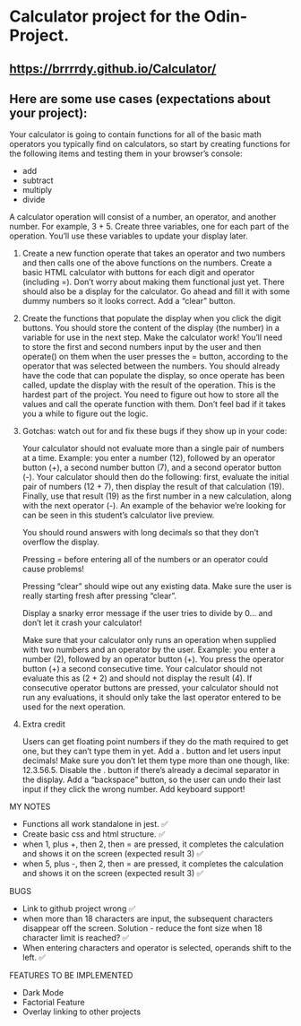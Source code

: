 # Calculator project for the Odin-Project.

## https://brrrrdy.github.io/Calculator/

## Here are some use cases (expectations about your project):

Your calculator is going to contain functions for all of the basic math operators you typically find on calculators, so start by creating functions for the following items and testing them in your browser’s console:
- add
- subtract
- multiply
- divide

A calculator operation will consist of a number, an operator, and another number. For example, 3 + 5. Create three variables, one for each part of the operation. You’ll use these variables to update your display later.

1. Create a new function operate that takes an operator and two numbers and then calls one of the above functions on the numbers.
    Create a basic HTML calculator with buttons for each digit and operator (including =).
        Don’t worry about making them functional just yet.
        There should also be a display for the calculator. Go ahead and fill it with some dummy numbers so it looks correct.
        Add a “clear” button.
2. Create the functions that populate the display when you click the digit buttons. You should store the content of the display (the number) in a variable for use in the next step.
    Make the calculator work! You’ll need to store the first and second numbers input by the user and then operate() on them when the user presses the = button, according to the operator that was selected between the numbers.
        You should already have the code that can populate the display, so once operate has been called, update the display with the result of the operation.
        This is the hardest part of the project. You need to figure out how to store all the values and call the operate function with them. Don’t feel bad if it takes you a while to figure out the logic.
3. Gotchas: watch out for and fix these bugs if they show up in your code:
        
    Your calculator should not evaluate more than a single pair of numbers at a time. Example: you enter a number (12), followed by an operator button (+), a second number button (7), and a second operator button (-). Your calculator should then do the following: first, evaluate the initial pair of numbers (12 + 7), then display the result of that calculation (19). Finally, use that result (19) as the first number in a new calculation, along with the next operator (-). An example of the behavior we’re looking for can be seen in this student’s calculator live preview.
    
    You should round answers with long decimals so that they don’t overflow the display.
    
    Pressing = before entering all of the numbers or an operator could cause problems!
    
    Pressing “clear” should wipe out any existing data. Make sure the user is really starting fresh after pressing “clear”.
    
    Display a snarky error message if the user tries to divide by 0… and don’t let it crash your calculator!
    
    Make sure that your calculator only runs an operation when supplied with two numbers and an operator by the user. Example: you enter a number (2), followed by an operator button (+). You press the operator button (+) a second consecutive time. Your calculator should not evaluate this as (2 + 2) and should not display the result (4). If consecutive operator buttons are pressed, your calculator should not run any evaluations, it should only take the last operator entered to be used for the next operation.

4. Extra credit

    Users can get floating point numbers if they do the math required to get one, but they can’t type them in yet. Add a . button and let users input decimals! Make sure you don’t let them type more than one though, like: 12.3.56.5. Disable the . button if there’s already a decimal separator in the display.
    Add a “backspace” button, so the user can undo their last input if they click the wrong number.
    Add keyboard support!


MY NOTES

- Functions all work standalone in jest. ✅
- Create basic css and html structure. ✅
- when 1, plus +, then 2, then = are pressed, it completes the calculation and shows it on the screen (expected result 3) ✅
- when 5, plus -, then 2, then = are pressed, it completes the calculation and shows it on the screen (expected result 3) ✅

BUGS

- Link to github project wrong ✅
- when more than 18 characters are input, the subsequent characters disappear off the screen. Solution - reduce the font size when 18 character limit is reached? ✅
- When entering characters and operator is selected, operands shift to the left. ✅

FEATURES TO BE IMPLEMENTED

- Dark Mode
- Factorial Feature
- Overlay linking to other projects
